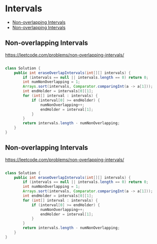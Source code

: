 # Intervals
+ [Non-overlapping Intervals](#non-overlapping-intervals)
+ [Non-overlapping Intervals](#non-overlapping-intervals)

## Non-overlapping Intervals
https://leetcode.com/problems/non-overlapping-intervals/
```java

class Solution {
    public int eraseOverlapIntervals(int[][] intervals) {
        if (intervals == null || intervals.length == 0) return 0;
        int numNonOverlapping = 1;
        Arrays.sort(intervals, Comparator.comparingInt(a -> a[1]));
        int endHolder = intervals[0][1];
        for (int[] interval : intervals) {
            if (interval[0] >= endHolder) {
                numNonOverlapping++;
                endHolder = interval[1];
            }
        }
        return intervals.length - numNonOverlapping;
    }
}
```
## Non-overlapping Intervals
https://leetcode.com/problems/non-overlapping-intervals/
```java

class Solution {
    public int eraseOverlapIntervals(int[][] intervals) {
        if (intervals == null || intervals.length == 0) return 0;
        int numNonOverlapping = 1;
        Arrays.sort(intervals, Comparator.comparingInt(a -> a[1]));
        int endHolder = intervals[0][1];
        for (int[] interval : intervals) {
            if (interval[0] >= endHolder) {
                numNonOverlapping++;
                endHolder = interval[1];
            }
        }
        return intervals.length - numNonOverlapping;
    }
}

```
